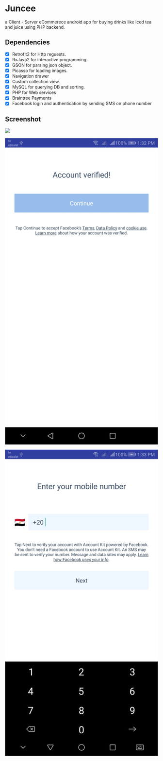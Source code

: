 # Juncee
a Client - Server eCommerece android app for buying drinks like Iced tea and juice using PHP backend.

## Dependencies

- [x] Retrofit2 for Http reguests.
- [x] RxJava2 for interactive programming.
- [x] GSON for parsing json object.
- [x] Picasso for loading images.
- [x] Navigation drawer
- [x] Custom collection view.
- [x] MySQL for querying DB and sorting.
- [x] PHP for Web services
- [x] Braintree Payments
- [x] Facebook login and authentication by sending SMS on phone number

## Screenshot

![](https://github.com/SherifKamalSalem/Juncee/blob/master/front.gif)

![](https://github.com/SherifKamalSalem/Juncee/blob/master/Screenshot_20181203-133251.jpg)

![](https://github.com/SherifKamalSalem/Juncee/blob/master/Screenshot_20181203-133330.jpg)
